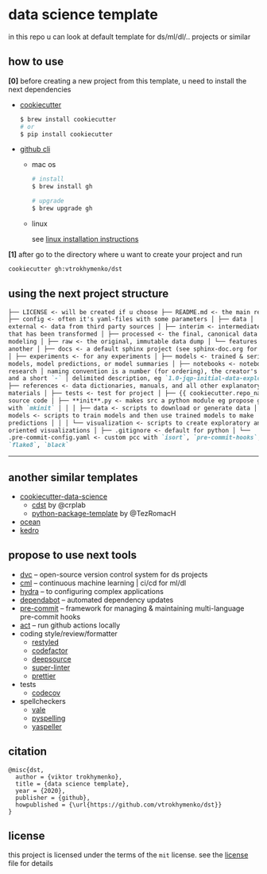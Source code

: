 # data science template

in this repo u can look at default template for ds/ml/dl/.. projects or similar

## how to use

**[0]** before creating a new project from this template, u need to install the
next dependencies

- [cookiecutter](https://github.com/cookiecutter/cookiecutter)

  ```bash
  $ brew install cookiecutter
  # or
  $ pip install cookiecutter
  ```

- [github cli](https://cli.github.com/manual/installation)

  - mac os

    ```bash
    # install
    $ brew install gh

    # upgrade
    $ brew upgrade gh
    ```

  - linux

    see
    [linux installation instructions](https://github.com/cli/cli/blob/trunk/docs/install_linux.md)

**[1]** after go to the directory where u want to create your project and run

```bash
cookiecutter gh:vtrokhymenko/dst
```

## using the next project structure

```markdown
├── LICENSE <- will be created if u choose ├── README.md <- the main readme │
├── config <- often it's yaml-files with some parameters │ ├── data │ ├──
external <- data from third party sources │ ├── interim <- intermediate data
that has been transformed │ ├── processed <- the final, canonical data sets for
modeling │ ├── raw <- the original, immutable data dump │ └── features <-
another │ ├── docs <- a default sphinx project (see sphinx-doc.org for details)
│ ├── experiments <- for any experiments │ ├── models <- trained & serialized
models, model predictions, or model summaries │ ├── notebooks <- notebooks for
research │ naming convention is a number (for ordering), the creator's initials,
and a short `-` │ delimited description, eg `1.0-jqp-initial-data-exploration` │
├── references <- data dictionaries, manuals, and all other explanatory
materials │ ├── tests <- test for project │ ├── {{ cookiecutter.repo_name }} <-
source code │ ├── **init**.py <- makes src a python module eg propose generate
with `mkinit` │ │ │ ├── data <- scripts to download or generate data │ │ │ ├──
models <- scripts to train models and then use trained models to make
predictions │ │ │ └── visualization <- scripts to create exploratory and results
oriented visualizations │ ├── .gitignore <- default for python │ └──
.pre-commit-config.yaml <- custom pcc with `isort`, `pre-commit-hooks`,
`flake8`, `black`
```

---

## another similar templates

- [cookiecutter-data-science](https://github.com/drivendata/cookiecutter-data-science)
  - [cdst](https://github.com/crplab/cdst/) by @crplab
  - [python-package-template](https://github.com/TezRomacH/python-package-template)
    by @TezRomacH
- [ocean](https://github.com/surfstudio/Ocean)
- [kedro](https://github.com/quantumblacklabs/kedro/)

## propose to use next tools

- [dvc](https://dvc.org) – open-source version control system for ds projects
- [cml](https://cml.dev) – continuous machine learning | ci/cd for ml/dl
- [hydra](https://hydra.cc) – to configuring complex applications
- [dependabot](https://dependabot.com) – automated dependency updates
- [pre-commit](https://pre-commit.com) – framework for managing & maintaining
  multi-language pre-commit hooks
- [act](https://github.com/nektos/act) – run github actions locally
- coding style/review/formatter
  - [restyled](https://restyled.io)
  - [codefactor](https://www.codefactor.io)
  - [deepsource](https://deepsource.io)
  - [super-linter](https://github.com/github/super-linter)
  - [prettier](https://github.com/prettier/prettier)
- tests
  - [codecov](https://codecov.io)
- spellcheckers
  - [vale](https://errata-ai.gitbook.io/vale/)
  - [pyspelling](https://facelessuser.github.io/pyspelling/)
  - [yaspeller](https://github.com/hcodes/yaspeller)

## citation

```citation
@misc{dst,
  author = {viktor trokhymenko},
  title = {data science template},
  year = {2020},
  publisher = {github},
  howpublished = {\url{https://github.com/vtrokhymenko/dst}}
}
```

## license

this project is licensed under the terms of the `mit` license. see the
[license](./LICENSE) file for details

